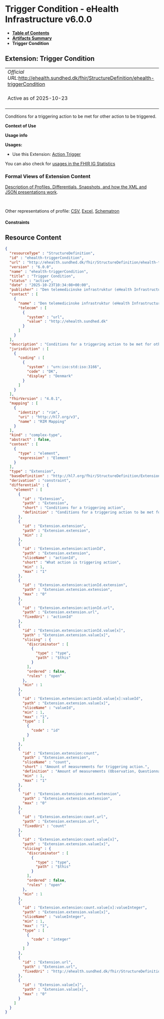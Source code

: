 # Trigger Condition - eHealth Infrastructure v6.0.0

* [**Table of Contents**](toc.md)
* [**Artifacts Summary**](artifacts.md)
* **Trigger Condition**

## Extension: Trigger Condition 

| | |
| :--- | :--- |
| *Official URL*:http://ehealth.sundhed.dk/fhir/StructureDefinition/ehealth-triggerCondition | *Version*:6.0.0 |
| Active as of 2025-10-23 | *Computable Name*:ehealth-triggerCondition |

Conditions for a triggering action to be met for other action to be triggered.

**Context of Use**

**Usage info**

**Usages:**

* Use this Extension: [Action Trigger](StructureDefinition-ehealth-actionTrigger.md)

You can also check for [usages in the FHIR IG Statistics](https://packages2.fhir.org/xig/dk.ehealth.sundhed.fhir.ig.core|current/StructureDefinition/ehealth-triggerCondition)

### Formal Views of Extension Content

 [Description of Profiles, Differentials, Snapshots, and how the XML and JSON presentations work](http://build.fhir.org/ig/FHIR/ig-guidance/readingIgs.html#structure-definitions). 

 

Other representations of profile: [CSV](StructureDefinition-ehealth-triggerCondition.csv), [Excel](StructureDefinition-ehealth-triggerCondition.xlsx), [Schematron](StructureDefinition-ehealth-triggerCondition.sch) 

#### Constraints



## Resource Content

```json
{
  "resourceType" : "StructureDefinition",
  "id" : "ehealth-triggerCondition",
  "url" : "http://ehealth.sundhed.dk/fhir/StructureDefinition/ehealth-triggerCondition",
  "version" : "6.0.0",
  "name" : "ehealth-triggerCondition",
  "title" : "Trigger Condition",
  "status" : "active",
  "date" : "2025-10-23T10:34:08+00:00",
  "publisher" : "Den telemedicinske infrastruktur (eHealth Infrastructure)",
  "contact" : [
    {
      "name" : "Den telemedicinske infrastruktur (eHealth Infrastructure)",
      "telecom" : [
        {
          "system" : "url",
          "value" : "http://ehealth.sundhed.dk"
        }
      ]
    }
  ],
  "description" : "Conditions for a triggering action to be met for other action to be triggered.",
  "jurisdiction" : [
    {
      "coding" : [
        {
          "system" : "urn:iso:std:iso:3166",
          "code" : "DK",
          "display" : "Denmark"
        }
      ]
    }
  ],
  "fhirVersion" : "4.0.1",
  "mapping" : [
    {
      "identity" : "rim",
      "uri" : "http://hl7.org/v3",
      "name" : "RIM Mapping"
    }
  ],
  "kind" : "complex-type",
  "abstract" : false,
  "context" : [
    {
      "type" : "element",
      "expression" : "Element"
    }
  ],
  "type" : "Extension",
  "baseDefinition" : "http://hl7.org/fhir/StructureDefinition/Extension",
  "derivation" : "constraint",
  "differential" : {
    "element" : [
      {
        "id" : "Extension",
        "path" : "Extension",
        "short" : "Conditions for a triggering action",
        "definition" : "Conditions for a triggering action to be met for other action to be triggered."
      },
      {
        "id" : "Extension.extension",
        "path" : "Extension.extension",
        "min" : 2
      },
      {
        "id" : "Extension.extension:actionId",
        "path" : "Extension.extension",
        "sliceName" : "actionId",
        "short" : "What action is triggering action",
        "min" : 1,
        "max" : "1"
      },
      {
        "id" : "Extension.extension:actionId.extension",
        "path" : "Extension.extension.extension",
        "max" : "0"
      },
      {
        "id" : "Extension.extension:actionId.url",
        "path" : "Extension.extension.url",
        "fixedUri" : "actionId"
      },
      {
        "id" : "Extension.extension:actionId.value[x]",
        "path" : "Extension.extension.value[x]",
        "slicing" : {
          "discriminator" : [
            {
              "type" : "type",
              "path" : "$this"
            }
          ],
          "ordered" : false,
          "rules" : "open"
        },
        "min" : 1
      },
      {
        "id" : "Extension.extension:actionId.value[x]:valueId",
        "path" : "Extension.extension.value[x]",
        "sliceName" : "valueId",
        "min" : 1,
        "max" : "1",
        "type" : [
          {
            "code" : "id"
          }
        ]
      },
      {
        "id" : "Extension.extension:count",
        "path" : "Extension.extension",
        "sliceName" : "count",
        "short" : "Amount of measurements for triggering action.",
        "definition" : "Amount of measurements (Observation, QuestionnaireResponse or Media) for triggering action that must have been submitted.",
        "min" : 1,
        "max" : "1"
      },
      {
        "id" : "Extension.extension:count.extension",
        "path" : "Extension.extension.extension",
        "max" : "0"
      },
      {
        "id" : "Extension.extension:count.url",
        "path" : "Extension.extension.url",
        "fixedUri" : "count"
      },
      {
        "id" : "Extension.extension:count.value[x]",
        "path" : "Extension.extension.value[x]",
        "slicing" : {
          "discriminator" : [
            {
              "type" : "type",
              "path" : "$this"
            }
          ],
          "ordered" : false,
          "rules" : "open"
        },
        "min" : 1
      },
      {
        "id" : "Extension.extension:count.value[x]:valueInteger",
        "path" : "Extension.extension.value[x]",
        "sliceName" : "valueInteger",
        "min" : 1,
        "max" : "1",
        "type" : [
          {
            "code" : "integer"
          }
        ]
      },
      {
        "id" : "Extension.url",
        "path" : "Extension.url",
        "fixedUri" : "http://ehealth.sundhed.dk/fhir/StructureDefinition/ehealth-triggerCondition"
      },
      {
        "id" : "Extension.value[x]",
        "path" : "Extension.value[x]",
        "max" : "0"
      }
    ]
  }
}

```
